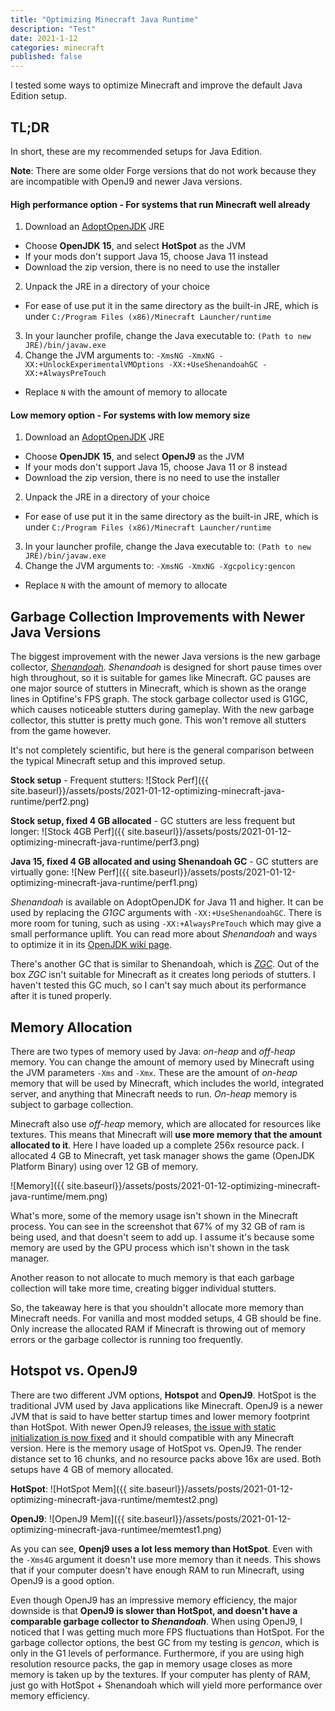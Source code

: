 ```yaml
---
title: "Optimizing Minecraft Java Runtime"
description: "Test"
date: 2021-1-12
categories: minecraft
published: false
---
```


I tested some ways to optimize Minecraft and improve the default Java Edition setup.

## TL;DR

In short, these are my recommended setups for Java Edition.

**Note**: There are some older Forge versions that do not work because they are incompatible with OpenJ9 and newer Java versions.

#### High performance option - For systems that run Minecraft well already

1. Download an [AdoptOpenJDK](https://adoptopenjdk.net/releases.html) JRE
- Choose **OpenJDK 15**, and select **HotSpot** as the JVM
- If your mods don't support Java 15, choose Java 11 instead
- Download the zip version, there is no need to use the installer
2. Unpack the JRE in a directory of your choice
- For ease of use put it in the same directory as the built-in JRE, which is under `C:/Program Files (x86)/Minecraft Launcher/runtime`
3. In your launcher profile, change the Java executable to: `(Path to new JRE)/bin/javaw.exe`
4. Change the JVM arguments to: `-XmsNG -XmxNG -XX:+UnlockExperimentalVMOptions -XX:+UseShenandoahGC -XX:+AlwaysPreTouch`
- Replace `N` with the amount of memory to allocate

#### Low memory option - For systems with low memory size

1. Download an [AdoptOpenJDK](https://adoptopenjdk.net/releases.html) JRE
- Choose **OpenJDK 15**, and select **OpenJ9** as the JVM
- If your mods don't support Java 15, choose Java 11 or 8 instead
- Download the zip version, there is no need to use the installer
2. Unpack the JRE in a directory of your choice
- For ease of use put it in the same directory as the built-in JRE, which is under `C:/Program Files (x86)/Minecraft Launcher/runtime`
3. In your launcher profile, change the Java executable to: `(Path to new JRE)/bin/javaw.exe`
4. Change the JVM arguments to: `-XmsNG -XmxNG -Xgcpolicy:gencon`
- Replace `N` with the amount of memory to allocate

## Garbage Collection Improvements with Newer Java Versions

The biggest improvement with the newer Java versions is the new garbage collector, *[Shenandoah](https://wiki.openjdk.java.net/display/shenandoah/Main)*. *Shenandoah* is designed for short pause times over high throughout, so it is suitable for games like Minecraft. GC pauses are one major source of stutters in Minecraft, which is shown as the orange lines in Optifine's FPS graph. The stock garbage collector used is G1GC, which causes noticeable stutters during gameplay. With the new garbage collector, this stutter is pretty much gone. This won't remove all stutters from the game however.

It's not completely scientific, but here is the general comparison between the typical Minecraft setup and this improved setup.

**Stock setup** - Frequent stutters: 
![Stock Perf]({{ site.baseurl}}/assets/posts/2021-01-12-optimizing-minecraft-java-runtime/perf2.png)

**Stock setup, fixed 4 GB allocated** - GC stutters are less frequent but longer:
![Stock 4GB Perf]({{ site.baseurl}}/assets/posts/2021-01-12-optimizing-minecraft-java-runtime/perf3.png)

**Java 15, fixed 4 GB allocated and using Shenandoah GC** - GC stutters are virtually gone:
![New Perf]({{ site.baseurl}}/assets/posts/2021-01-12-optimizing-minecraft-java-runtime/perf1.png)

*Shenandoah* is available on AdoptOpenJDK for Java 11 and higher. It can be used by replacing the *G1GC* arguments with `-XX:+UseShenandoahGC`. There is more room for tuning, such as using `-XX:+AlwaysPreTouch` which may give a small performance uplift. You can read more about *Shenandoah* and ways to optimize it in its [OpenJDK wiki page](https://wiki.openjdk.java.net/display/shenandoah/Main).

There's another GC that is similar to Shenandoah, which is *[ZGC](https://wiki.openjdk.java.net/display/zgc/Main)*. Out of the box *ZGC* isn't suitable for Minecraft as it creates long periods of stutters. I haven't tested this GC much, so I can't say much about its performance after it is tuned properly.

## Memory Allocation

There are two types of memory used by Java: *on-heap* and *off-heap* memory. You can change the amount of memory used by Minecraft using the JVM parameters `-Xms` and `-Xmx`. These are the amount of *on-heap* memory that will be used by Minecraft, which includes the world, integrated server, and anything that Minecraft needs to run. *On-heap* memory is subject to garbage collection.

Minecraft also use *off-heap* memory, which are allocated for resources like textures. This means that Minecraft will **use more memory that the amount allocated to it**. Here I have loaded up a complete 256x resource pack. I allocated 4 GB to Minecraft, yet task manager shows the game (OpenJDK Platform Binary) using over 12 GB of memory.

![Memory]({{ site.baseurl}}/assets/posts/2021-01-12-optimizing-minecraft-java-runtime/mem.png)

What's more, some of the memory usage isn't shown in the Minecraft process. You can see in the screenshot that 67% of my 32 GB of ram is being used, and that doesn't seem to add up. I assume it's because some memory are used by the GPU process which isn't shown in the task manager.

Another reason to not allocate to much memory is that each garbage collection will take more time, creating bigger individual stutters.

So, the takeaway here is that you shouldn't allocate more memory than Minecraft needs. For vanilla and most modded setups, 4 GB should be fine. Only increase the allocated RAM if Minecraft is throwing out of memory errors or the garbage collector is running too frequently.

## Hotspot vs. OpenJ9

There are two different JVM options, **Hotspot** and **OpenJ9**. HotSpot is the traditional JVM used by Java applications like Minecraft. OpenJ9 is a newer JVM that is said to have better startup times and lower memory footprint than HotSpot. With newer OpenJ9 releases, [the issue with static initialization is now fixed](https://github.com/iczero/fabric-openj9compat) and it should compatible with any Minecraft version. Here is the memory usage of HotSpot vs. OpenJ9. The render distance set to 16 chunks, and no resource packs above 16x are used. Both setups have 4 GB of memory allocated.

**HotSpot**:
![HotSpot Mem]({{ site.baseurl}}/assets/posts/2021-01-12-optimizing-minecraft-java-runtime/memtest2.png)

**OpenJ9**:
![OpenJ9 Mem]({{ site.baseurl}}/assets/posts/2021-01-12-optimizing-minecraft-java-runtimee/memtest1.png)

As you can see, **Openj9 uses a lot less memory than HotSpot**. Even with the `-Xms4G` argument it doesn't use more memory than it needs. This shows that if your computer doesn't have enough RAM to run Minecraft, using OpenJ9 is a good option.

Even though OpenJ9 has an impressive memory efficiency, the major downside is that **OpenJ9 is slower than HotSpot, and doesn't have a comparable garbage collector to *Shenandoah***. When using OpenJ9, I noticed that I was getting much more FPS fluctuations than HotSpot. For the garbage collector options, the best GC from my testing is *gencon*, which is only in the G1 levels of performance. Furthermore, if you are using high resolution resource packs, the gap in memory usage closes as more memory is taken up by the textures. If your computer has plenty of RAM, just go with HotSpot + Shenandoah which will yield more performance over memory efficiency.
